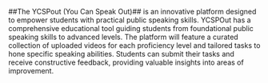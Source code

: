 ##The Y C S P o u t  (You Can Speak Out)## is an innovative platform designed to empower students with practical public speaking skills. YCSPOut has a comprehensive educational tool guiding students from foundational public speaking skills to advanced levels. The platform will feature a curated collection of uploaded videos for each proficiency level and tailored tasks to hone specific speaking abilities. Students can submit their tasks and receive constructive feedback, providing valuable insights into areas of improvement.

 
 
